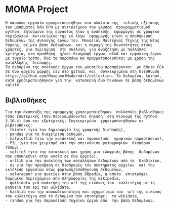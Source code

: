 # **MOMA Project**

	Η παρούσα εργασία πραγματοποιήθηκε στα πλαίσια της  τελικής εξέτασης του μαθήματος ΠΛΗ ΠΡΟ με αντικείμενο την γλώσσα  προγραμματισμού python. Zητούμενο της εργασίας ήταν η ανάπτυξη  εφαρμογής σε γραφικό περιβάλλον. Αντικείμενο της εν λόγω  εφαρμογής είναι η αποθήκευση δεδομένων της συλλογής έργων του  Μουσείου Μοντέρνας Τέχνης της Νέας Υόρκης, σε μια βάση δεδομένων, και η παροχή της δυνατότητας στους χρήστες, για περιήγηση  στη συλλογή, για αναζήτηση με πολλαπλά κριτήρια, για προσθήκη  ή/και διαγραφή έργων, αλλά και εμφάνιση έργων με τυχαίο τρόπο. Όλα τα παραπάνω θα πραγματοποιούνται με χρήση της κατάλληλης  διεπαφής.
	Τα δεδομένα της συλλογής έργων του μουσείου προσφέρονται  με άδεια CCA  σε δυο αρχεία μορφής csv στο github, και  συγκεκριμένα στη διεύθυνση https://github.com/MuseumofModernArt/collection. Τα δεδομένα, λοιπόν, αυτά χρησιμοποιήθηκαν για την  κατασκευή δυο πινάκων σε βάση δεδομένων sqlite.

## **Βιβλιοθήκες**

	Για την άναπτυξη της εφαρμογής χρησιμοποιήθηκαν  πολλαπλές βιβλιοθήκες τόσο εσωτερικές (που περιλαμβάνονται δηλαδή  στη διανομή της Python 3.10.4) όσο και εξωτερικές. Συγκεκριμένα  χρησιμοποιήθηκαν οι βιβλιοθήκες: 
    - tkinter (για την δημιουργία της γραφικής διεπαφής),  
    - pandas για τη διαχείριση δεδομών,  
    - matplotlib (για την κατασκευή και παρουσίαση  γραφικών παραστάσεων), 
    - PIL (για τον χειρισμό και την απεικόνιση φωτογραφιών  διαφόρων τύπων), 
    - sqlite3 (για την κατασκευή και χρήση μια ελαφριάς βάσης  δεδομένων που αποθηκέυει στην ουσία σε ένα αρχείο), 
    - urllib για την ανάκτηση των κατάλληλων δεδομένων από το  διαδίκτυο, 
    - os για την προσβαση σε διαδρομές του συστήματος αρχείων  και την εκτέλεση εργασιών όπως φόρτωση/αποθήκευση δεδομένων, 
    - sqlwrapper για queries στην βάση DBpedia, η οποία  επιστρέφει δομημένο περιεχόμενο απο πληροφορίες της wikipedia, 
    - qwikidata για ανάκτηση του url της εικόνας του  καλλιτέχνη με τη βοήθεια του api των wikidata, 
    - hashlib για την αποκωδικοποίηση και σχηματισμό του  url της εικόνας του καλλιτέχνη από τα δεδομένα που επιστρέφει  το wikidata,
    - random για την παρουσίαση τυχαίου έργου από  την βάση δεδομένων. 
